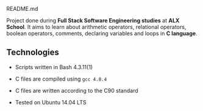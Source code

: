 README.md


Project done during **Full Stack Software Engineering studies** at **ALX School**. It aims to learn about arithmetic operators, relational operators, boolean operators, comments, declaring variables and loops in **C language**.


## Technologies

* Scripts written in Bash 4.3.11(1)

* C files are compiled using `gcc 4.8.4`

* C files are written according to the C90 standard

* Tested on Ubuntu 14.04 LTS
